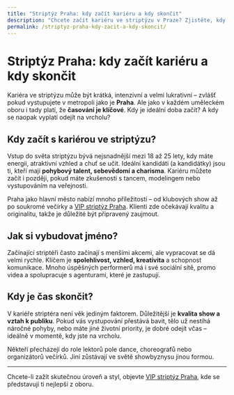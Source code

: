 ```yaml
---
title: "Striptýz Praha: kdy začít kariéru a kdy skončit"
description: "Chcete začít kariéru ve striptýzu v Praze? Zjistěte, kdy je ten pravý čas začít a kdy naopak odejít na vrcholu. Kariéra striptéra má svá pravidla."
permalink: /striptyz-praha-kdy-zacit-a-kdy-skoncit/
---
```


# Striptýz Praha: kdy začít kariéru a kdy skončit

Kariéra ve striptýzu může být krátká, intenzivní a velmi lukrativní – zvlášť pokud vystupujete v metropoli jako je **Praha**. Ale jako v každém uměleckém oboru i tady platí, že **časování je klíčové**. Kdy je ideální doba začít? A kdy se naopak vyplatí odejít na vrcholu?

## Kdy začít s kariérou ve striptýzu?

Vstup do světa striptýzu bývá nejsnadnější mezi 18 až 25 lety, kdy máte energii, atraktivní vzhled a chuť se učit. Ideální kandidáti (a kandidátky) jsou ti, kteří mají **pohybový talent, sebevědomí a charisma**. Kariéru můžete začít i později, pokud máte zkušenosti s tancem, modelingem nebo vystupováním na veřejnosti.

Praha jako hlavní město nabízí mnoho příležitostí – od klubových show až po soukromé večírky a [VIP striptýz Praha](https://www.strip-praha.cz/). Klienti zde očekávají kvalitu a originalitu, takže je důležité být připravený zaujmout.

## Jak si vybudovat jméno?

Začínající striptéři často začínají s menšími akcemi, ale vypracovat se dá velmi rychle. Klíčem je **spolehlivost, vzhled, kreativita** a schopnost komunikace. Mnoho úspěšných performerů má i své sociální sítě, promo videa a spolupracuje s agenturami, které je zastupují.

## Kdy je čas skončit?

V kariéře striptéra není věk jediným faktorem. Důležitější je **kvalita show a vztah k publiku**. Pokud vás vystupování přestává bavit, tělo už nestíhá náročné pohyby, nebo máte jiné životní priority, je dobré odejít včas – ideálně v momentě, kdy jste na vrcholu.

Někteří přecházejí do role lektorů pole dance, choreografů nebo organizátorů večírků. Jiní zůstávají ve světě showbyznysu jinou formou.

---

Chcete-li zažít skutečnou úroveň a styl, objevte [VIP striptýz Praha](https://www.strip-praha.cz/), kde se představují ti nejlepší z oboru.
